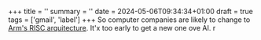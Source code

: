 +++
title = ''
summary = ''
date = 2024-05-06T09:34:34+01:00
draft = true
tags = ['gmail', 'label']
+++
  So computer companies are likely to change to [Arm's RISC arquitecture](https://www.cnbc.com/2023/11/09/how-arm-gained-chip-dominance-with-apple-nvidia-amazon-and-qualcomm.html). It'x too early to get a new one ove AI.
r
